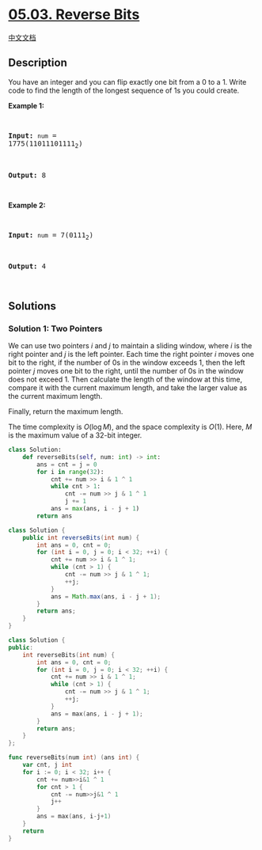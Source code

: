 # [05.03. Reverse Bits](https://leetcode.cn/problems/reverse-bits-lcci)

[中文文档](./lcci/05.03.Reverse%20Bits/README.md)

## Description

<p>You have an integer and you can flip exactly one bit from a 0 to a 1. Write code to find the length of the longest sequence of 1s you could create.</p>
<p><strong>Example 1: </strong></p>
<pre>

<strong>Input:</strong> <code>num</code> = 1775(11011101111<sub>2</sub>)

<strong>Output:</strong> 8

</pre>
<p><strong>Example 2: </strong></p>
<pre>

<strong>Input:</strong> <code>num</code> = 7(0111<sub>2</sub>)

<strong>Output:</strong> 4

</pre>

## Solutions

### Solution 1: Two Pointers

We can use two pointers $i$ and $j$ to maintain a sliding window, where $i$ is the right pointer and $j$ is the left pointer. Each time the right pointer $i$ moves one bit to the right, if the number of $0$s in the window exceeds $1$, then the left pointer $j$ moves one bit to the right, until the number of $0$s in the window does not exceed $1$. Then calculate the length of the window at this time, compare it with the current maximum length, and take the larger value as the current maximum length.

Finally, return the maximum length.

The time complexity is $O(\log M)$, and the space complexity is $O(1)$. Here, $M$ is the maximum value of a 32-bit integer.

<!-- tabs:start -->

```python
class Solution:
    def reverseBits(self, num: int) -> int:
        ans = cnt = j = 0
        for i in range(32):
            cnt += num >> i & 1 ^ 1
            while cnt > 1:
                cnt -= num >> j & 1 ^ 1
                j += 1
            ans = max(ans, i - j + 1)
        return ans
```

```java
class Solution {
    public int reverseBits(int num) {
        int ans = 0, cnt = 0;
        for (int i = 0, j = 0; i < 32; ++i) {
            cnt += num >> i & 1 ^ 1;
            while (cnt > 1) {
                cnt -= num >> j & 1 ^ 1;
                ++j;
            }
            ans = Math.max(ans, i - j + 1);
        }
        return ans;
    }
}
```

```cpp
class Solution {
public:
    int reverseBits(int num) {
        int ans = 0, cnt = 0;
        for (int i = 0, j = 0; i < 32; ++i) {
            cnt += num >> i & 1 ^ 1;
            while (cnt > 1) {
                cnt -= num >> j & 1 ^ 1;
                ++j;
            }
            ans = max(ans, i - j + 1);
        }
        return ans;
    }
};
```

```go
func reverseBits(num int) (ans int) {
	var cnt, j int
	for i := 0; i < 32; i++ {
		cnt += num>>i&1 ^ 1
		for cnt > 1 {
			cnt -= num>>j&1 ^ 1
			j++
		}
		ans = max(ans, i-j+1)
	}
	return
}
```

<!-- tabs:end -->

<!-- end -->

